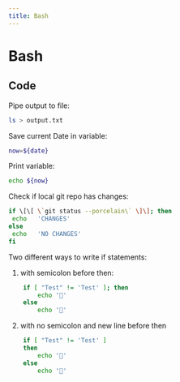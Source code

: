```yaml
---
title: Bash
---
```

# Bash

## Code

Pipe output to file:

```bash
ls > output.txt
```

Save current Date in variable:

```bash
now=${date}
```

Print variable:

```bash
echo ${now}
```

Check if local git repo has changes:

```bash
if \[\[ \`git status --porcelain\` \]\]; then
 echo   'CHANGES'
else
 echo   'NO CHANGES'
fi
```

Two different ways to write if statements:

1. with semicolon before then:
```bash
    if [ "Test" != 'Test' ]; then
        echo '💬'    
    else
        echo '💬'          
```

2. with no semicolon and new line before then
```bash
    if [ "Test" != 'Test' ] 
    then
        echo '💬'    
    else
        echo '💬'    
```


